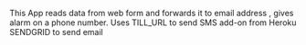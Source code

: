 This App reads  data from web form and forwards  it to email address  ,  gives alarm on a phone number.
Uses TILL_URL to send SMS add-on from Heroku
SENDGRID to send email

